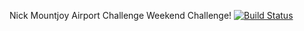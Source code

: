 Nick Mountjoy Airport Challenge Weekend Challenge!
[![Build Status](https://travis-ci.org/NickMountjoy/airport_challenge.svg?branch=master)](https://travis-ci.org/NickMountjoy/airport_challenge)
